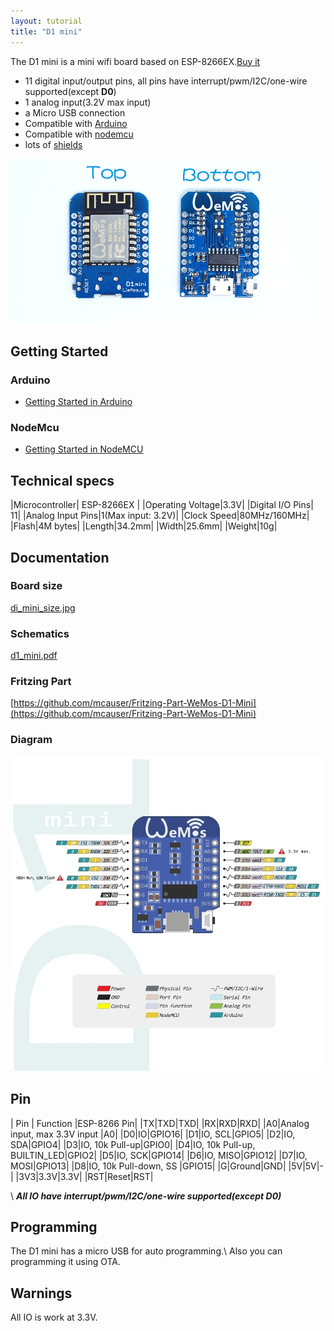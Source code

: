 ```yaml
---
layout: tutorial
title: "D1 mini"
---  
```


The D1 mini is a mini wifi board based on ESP-8266EX.[Buy it](http://www.aliexpress.com/store/product/D1-mini-Mini-NodeMcu-4M-bytes-Lua-WIFI-Internet-of-Things-development-board-based-ESP8266/1331105_32529101036.html)

  * 11 digital input/output pins, all pins have interrupt/pwm/I2C/one-wire supported(except **D0**)
  * 1 analog input(3.2V max input)
  * a Micro USB connection
  * Compatible with [Arduino](https://github.com/esp8266/Arduino)
  * Compatible with [nodemcu](http://www.nodemcu.com)
  * lots of [shields](./mini_shields.html)

[![D1 mini](./images/mini_v2.jpg)](./images/mini_v2.jpg)

## Getting Started

### Arduino

  * [Getting Started in Arduino](/Tutorial/get_started_in_arduino.html)

### NodeMcu

  * [Getting Started in NodeMCU](/Tutorial/get_started_in_nodemcu.html)

## Technical specs

|Microcontroller| ESP-8266EX |
|Operating Voltage|3.3V|
|Digital I/O Pins| 11|
|Analog Input Pins|1(Max input: 3.2V)|
|Clock Speed|80MHz/160MHz|
|Flash|4M bytes|
|Length|34.2mm|
|Width|25.6mm|
|Weight|10g|

## Documentation

### Board size
[di_mini_size.jpg](./images/di_mini_size.jpg)

### Schematics

[d1_mini.pdf](./images/d1_mini.pdf)

### Fritzing Part

[https://github.com/mcauser/Fritzing-Part-WeMos-D1-Mini](https://github.com/mcauser/Fritzing-Part-WeMos-D1-Mini)

### Diagram

[![Diagram](./images/d1-mini-esp8266-board-sh_fixled.jpg)](./images/d1-mini-esp8266-board-sh_fixled.jpg)

## Pin

| Pin | Function |ESP-8266 Pin|
|TX|TXD|TXD|
|RX|RXD|RXD|
|A0|Analog input, max 3.3V input |A0|
|D0|IO|GPIO16|
|D1|IO, SCL|GPIO5|
|D2|IO, SDA|GPIO4|
|D3|IO, 10k Pull-up|GPIO0|
|D4|IO, 10k Pull-up, BUILTIN_LED|GPIO2|
|D5|IO, SCK|GPIO14|
|D6|IO, MISO|GPIO12|
|D7|IO, MOSI|GPIO13|
|D8|IO, 10k Pull-down, SS |GPIO15|
|G|Ground|GND|
|5V|5V|-|
|3V3|3.3V|3.3V|
|RST|Reset|RST|

\\
***All IO have interrupt/pwm/I2C/one-wire supported(except D0)***


## Programming

The D1 mini has a micro USB for auto programming.\\
Also you can programming it using OTA.

## Warnings
All IO is work at 3.3V.